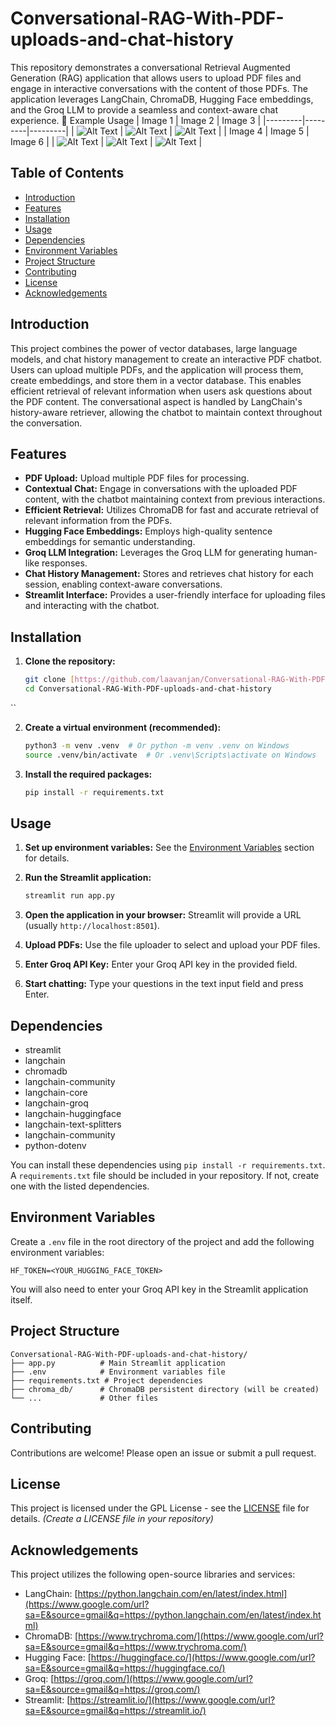 
# Conversational-RAG-With-PDF-uploads-and-chat-history

This repository demonstrates a conversational Retrieval Augmented Generation (RAG) application that allows users to upload PDF files and engage in interactive conversations with the content of those PDFs.  The application leverages LangChain, ChromaDB, Hugging Face embeddings, and the Groq LLM to provide a seamless and context-aware chat experience.
📸 Example Usage
| Image 1 | Image 2 | Image 3 |
|---------|---------|---------|
| ![Alt Text](img1.png) | ![Alt Text](img2.png) | ![Alt Text](img3.png) |
| Image 4 | Image 5 | Image 6 |
| ![Alt Text](img4.png) | ![Alt Text](img5.png) | ![Alt Text](img6.png) |


## Table of Contents

- [Introduction](#introduction)
- [Features](#features)
- [Installation](#installation)
- [Usage](#usage)
- [Dependencies](#dependencies)
- [Environment Variables](#environment-variables)
- [Project Structure](#project-structure)
- [Contributing](#contributing)
- [License](#license)
- [Acknowledgements](#acknowledgements)

## Introduction

This project combines the power of vector databases, large language models, and chat history management to create an interactive PDF chatbot. Users can upload multiple PDFs, and the application will process them, create embeddings, and store them in a vector database.  This enables efficient retrieval of relevant information when users ask questions about the PDF content.  The conversational aspect is handled by LangChain's history-aware retriever, allowing the chatbot to maintain context throughout the conversation.

## Features

- **PDF Upload:** Upload multiple PDF files for processing.
- **Contextual Chat:** Engage in conversations with the uploaded PDF content, with the chatbot maintaining context from previous interactions.
- **Efficient Retrieval:** Utilizes ChromaDB for fast and accurate retrieval of relevant information from the PDFs.
- **Hugging Face Embeddings:** Employs high-quality sentence embeddings for semantic understanding.
- **Groq LLM Integration:** Leverages the Groq LLM for generating human-like responses.
- **Chat History Management:** Stores and retrieves chat history for each session, enabling context-aware conversations.
- **Streamlit Interface:** Provides a user-friendly interface for uploading files and interacting with the chatbot.

## Installation

1. **Clone the repository:**

   ```bash
   git clone [https://github.com/laavanjan/Conversational-RAG-With-PDF-uploads-and-chat-history.git](https://www.google.com/search?q=https://github.com/laavanjan/Conversational-RAG-With-PDF-uploads-and-chat-history.git)
   cd Conversational-RAG-With-PDF-uploads-and-chat-history
  ``

2.  **Create a virtual environment (recommended):**

    ```bash
    python3 -m venv .venv  # Or python -m venv .venv on Windows
    source .venv/bin/activate  # Or .venv\Scripts\activate on Windows
    ```

3.  **Install the required packages:**

    ```bash
    pip install -r requirements.txt
    ```

## Usage

1.  **Set up environment variables:** See the [Environment Variables](https://www.google.com/url?sa=E&source=gmail&q=#environment-variables) section for details.

2.  **Run the Streamlit application:**

    ```bash
    streamlit run app.py
    ```

3.  **Open the application in your browser:** Streamlit will provide a URL (usually `http://localhost:8501`).

4.  **Upload PDFs:** Use the file uploader to select and upload your PDF files.

5.  **Enter Groq API Key:** Enter your Groq API key in the provided field.

6.  **Start chatting:** Type your questions in the text input field and press Enter.

## Dependencies

  - streamlit
  - langchain
  - chromadb
  - langchain-community
  - langchain-core
  - langchain-groq
  - langchain-huggingface
  - langchain-text-splitters
  - langchain-community
  - python-dotenv

You can install these dependencies using `pip install -r requirements.txt`.  A `requirements.txt` file should be included in your repository.  If not, create one with the listed dependencies.

## Environment Variables

Create a `.env` file in the root directory of the project and add the following environment variables:

```
HF_TOKEN=<YOUR_HUGGING_FACE_TOKEN>
```

You will also need to enter your Groq API key in the Streamlit application itself.

## Project Structure

```
Conversational-RAG-With-PDF-uploads-and-chat-history/
├── app.py          # Main Streamlit application
├── .env            # Environment variables file
├── requirements.txt # Project dependencies
├── chroma_db/      # ChromaDB persistent directory (will be created)
└── ...             # Other files
```

## Contributing

Contributions are welcome\! Please open an issue or submit a pull request.

## License

This project is licensed under the GPL License - see the [LICENSE](LICENSE) file for details.  *(Create a LICENSE file in your repository)*

## Acknowledgements

This project utilizes the following open-source libraries and services:

  - LangChain: [https://python.langchain.com/en/latest/index.html](https://www.google.com/url?sa=E&source=gmail&q=https://python.langchain.com/en/latest/index.html)
  - ChromaDB: [https://www.trychroma.com/](https://www.google.com/url?sa=E&source=gmail&q=https://www.trychroma.com/)
  - Hugging Face: [https://huggingface.co/](https://www.google.com/url?sa=E&source=gmail&q=https://huggingface.co/)
  - Groq: [https://groq.com/](https://www.google.com/url?sa=E&source=gmail&q=https://groq.com/)
  - Streamlit: [https://streamlit.io/](https://www.google.com/url?sa=E&source=gmail&q=https://streamlit.io/)


